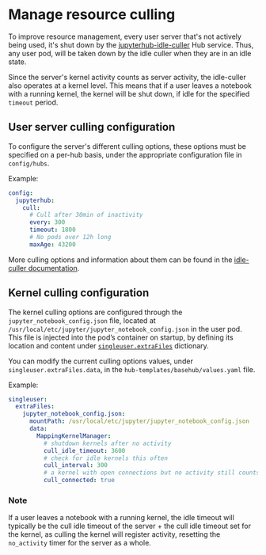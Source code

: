 # Manage resource culling

To improve resource management, every user server that's not actively being used, it's shut down by the [jupyterhub-idle-culler](https://github.com/jupyterhub/jupyterhub-idle-culler) Hub service. Thus, any user pod, will be taken down by the idle culler when they are in an idle state.

Since the server's kernel activity counts as server activity, the idle-culler also operates at a kernel level. This means that if a user leaves a notebook with a running kernel, the kernel will be shut down, if idle for the specified `timeout` period.

## User server culling configuration

To configure the server's different culling options, these options must be specified on a per-hub basis, under the appropriate configuration file in `config/hubs`.

Example:

```yaml
config:
  jupyterhub:
    cull:
      # Cull after 30min of inactivity
      every: 300
      timeout: 1800
      # No pods over 12h long
      maxAge: 43200
```

More culling options and information about them can be found in the [idle-culler documentation](https://github.com/jupyterhub/jupyterhub-idle-culler#readme).

## Kernel culling configuration

The kernel culling options are configured through the `jupyter_notebook_config.json` file, located at `/usr/local/etc/jupyter/jupyter_notebook_config.json` in the user pod. This file is injected into the pod’s container on startup, by defining its location and content under [`singleuser.extraFiles`](https://zero-to-jupyterhub.readthedocs.io/en/latest/resources/reference.html#singleuser-extrafiles) dictionary.

You can modify the current culling options values, under `singleuser.extraFiles.data`, in the `hub-templates/basehub/values.yaml` file.

Example:

```yaml
singleuser:
  extraFiles:
    jupyter_notebook_config.json:
      mountPath: /usr/local/etc/jupyter/jupyter_notebook_config.json
      data:
        MappingKernelManager:
          # shutdown kernels after no activity
          cull_idle_timeout: 3600
          # check for idle kernels this often
          cull_interval: 300
          # a kernel with open connections but no activity still counts as idle
          cull_connected: true
```

### Note
If a user leaves a notebook with a running kernel, the idle timeout will typically be the cull idle timeout of the server + the cull idle timeout set for the kernel, as culling the kernel will register activity, resetting the `no_activity` timer for the server as a whole.

